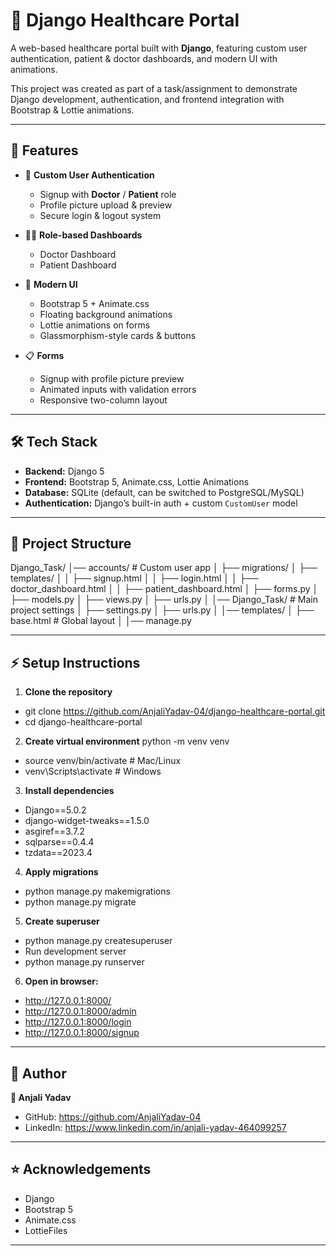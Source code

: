 # 🏥 Django Healthcare Portal

A web-based healthcare portal built with **Django**, featuring custom user authentication, patient & doctor dashboards, and modern UI with animations.  

This project was created as part of a task/assignment to demonstrate Django development, authentication, and frontend integration with Bootstrap & Lottie animations.

---

## 🚀 Features

- 🔑 **Custom User Authentication**
  - Signup with **Doctor** / **Patient** role
  - Profile picture upload & preview
  - Secure login & logout system  

- 🧑‍⚕️ **Role-based Dashboards**
  - Doctor Dashboard
  - Patient Dashboard

- 🎨 **Modern UI**
  - Bootstrap 5 + Animate.css
  - Floating background animations
  - Lottie animations on forms
  - Glassmorphism-style cards & buttons

- 📋 **Forms**
  - Signup with profile picture preview
  - Animated inputs with validation errors
  - Responsive two-column layout

---

## 🛠️ Tech Stack

- **Backend:** Django 5
- **Frontend:** Bootstrap 5, Animate.css, Lottie Animations
- **Database:** SQLite (default, can be switched to PostgreSQL/MySQL)
- **Authentication:** Django’s built-in auth + custom `CustomUser` model

---
## 📂 Project Structure
Django_Task/
│── accounts/ # Custom user app
│ ├── migrations/
│ ├── templates/
│ │ ├── signup.html
│ │ ├── login.html
│ │ ├── doctor_dashboard.html
│ │ ├── patient_dashboard.html
│ ├── forms.py
│ ├── models.py
│ ├── views.py
│ ├── urls.py
│
│── Django_Task/ # Main project settings
│ ├── settings.py
│ ├── urls.py
│
│── templates/
│ ├── base.html # Global layout
│
│── manage.py


---

## ⚡ Setup Instructions

1. **Clone the repository**
 
- git clone https://github.com/AnjaliYadav-04/django-healthcare-portal.git
- cd django-healthcare-portal
2. **Create virtual environment**
python -m venv venv
- source venv/bin/activate   # Mac/Linux
- venv\Scripts\activate      # Windows

3. **Install dependencies**
- Django==5.0.2
- django-widget-tweaks==1.5.0
- asgiref==3.7.2
- sqlparse==0.4.4
- tzdata==2023.4


4. **Apply migrations**
- python manage.py makemigrations
- python manage.py migrate

5. **Create superuser**
- python manage.py createsuperuser
- Run development server
- python manage.py runserver


6. **Open in browser:**
- http://127.0.0.1:8000/
- http://127.0.0.1:8000/admin
- http://127.0.0.1:8000/login
- http://127.0.0.1:8000/signup

---

## 🙌 Author
**👤 Anjali Yadav**
- GitHub: https://github.com/AnjaliYadav-04
- LinkedIn: https://www.linkedin.com/in/anjali-yadav-464099257

---

## ⭐ Acknowledgements
- Django
- Bootstrap 5
- Animate.css
- LottieFiles

---


